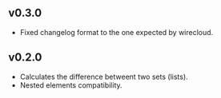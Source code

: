 ## v0.3.0

- Fixed changelog format to the one expected by wirecloud.

## v0.2.0

- Calculates the difference betweent two sets (lists).
- Nested elements compatibility.
